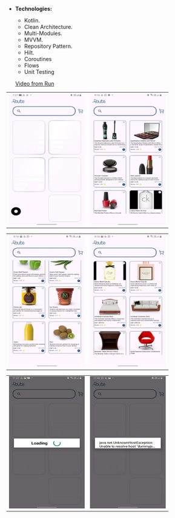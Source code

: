 * **Technologies:**
     * Kotlin.
     * Clean Architecture.
     * Multi-Modules.
     * MVVM.
     * Repository Pattern.
     * Hilt.
     * Coroutines
     * Flows
     * Unit Testing
 
       
  [Video from Run](https://drive.google.com/drive/folders/11KCxOYXjLtjSsYjoWtBG5x-NyW4EQdFy?usp=drive_link)

<table>
  <tr>
    <td><img src="IMG-20240711-WA0012.jpg" alt="Image 1" width="200" height="350"></td>
    <td><img src="IMG-20240711-WA0010.jpg" alt="Image 2" width="200" height="350"></td>
  </tr>
</table>
<table>
  <tr>
    <td><img src="IMG-20240711-WA0011.jpg" alt="Image 1" width="200" height="350"></td>
    <td><img src="IMG-20240711-WA0013.jpg" alt="Image 1" width="200" height="350"></td>
  </tr>
</table>
<table>
  <tr>
    <td><img src="view.jpg" alt="Image 1" width="200" height="350"></td>
    <td><img src="viewmessage_eedf0d40.jpg" alt="Image 1" width="200" height="350"></td>
  </tr>
</table>
